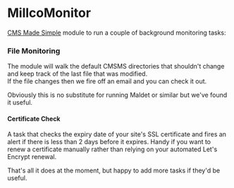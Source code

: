 # MillcoMonitor

[CMS Made Simple](https://www.cmsmadesimple.org/) module to run a couple of background monitoring tasks:  

### File Monitoring
The module will walk the default CMSMS directories that shouldn't change and keep track of the last file that was modified.  
If the file changes then we fire off an email and you can check it out.

Obviously this is no substitute for running Maldet or similar but we've found it useful.

#### Certificate Check
A task that checks the expiry date of your site's SSL certificate and fires an alert if there is less than 2 days before it expires. Handy if you want to renew a certificate manually rather than relying on your automated Let's Encrypt renewal.


That's all it does at the moment, but happy to add more tasks if they'd be useful.